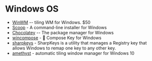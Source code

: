 # Windows OS

- [WinWM](http://https://www.winwm.net) -- tiling WM for Windows. $50
- [Scoop](https://scoop.sh/) - A command-line installer for Windows
- [Chocolatey](https://chocolatey.org/) -- The package manager for Windows
- [wincompose](https://github.com/samhocevar/wincompose) - 🔣 Compose Key for Windows
- [sharpkeys](https://github.com/randyrants/sharpkeys) - SharpKeys is a utility that manages a Registry key that allows Windows to remap one key to any other key.
- [amethyst](https://amethystwindows.com/) - automatic tiling window manager for Windows 10

